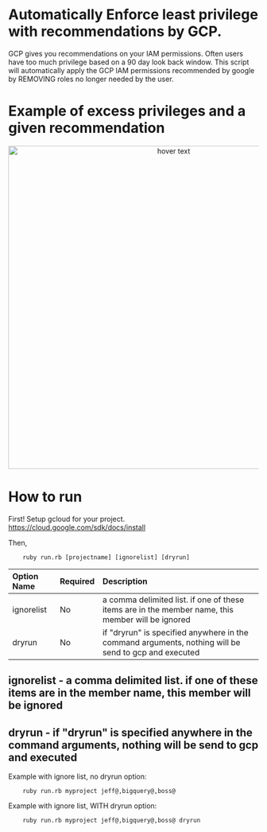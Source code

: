 # Automatically Enforce least privilege with recommendations by GCP.  


GCP gives you recommendations on your IAM permissions.  Often users have too much privilege based on a 90 day look back window. This script will automatically apply the GCP IAM permissions recommended by google by REMOVING roles no longer needed by the user.   

# Example of excess privileges and a given recommendation 

<p align="center">
  <img src="https://cloud.google.com/iam/img/recommender-replace.png" width="650" title="hover text">
</p>

# How to run 

First! Setup gcloud for your project.  https://cloud.google.com/sdk/docs/install

Then, 
 
```
	ruby run.rb [projectname] [ignorelist] [dryrun]
```

Option Name | Required | Description
| :--- | :--- | :---
ignorelist | No | a comma delimited list. if one of these items are in the member name, this member will be ignored  
dryrun  | No | if "dryrun" is specified anywhere in the command arguments, nothing will be send to gcp and executed 

## ignorelist - a comma delimited list. if one of these items are in the member name, this member will be ignored 
## dryrun - if "dryrun" is specified anywhere in the command arguments, nothing will be send to gcp and executed

Example with ignore list, no dryrun option:  

```
	ruby run.rb myproject jeff@,bigquery@,boss@
```

Example with ignore list, WITH dryrun option:  

```
	ruby run.rb myproject jeff@,bigquery@,boss@ dryrun
```
